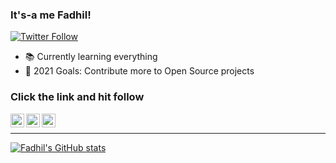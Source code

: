 ### It's-a me Fadhil!

[![Twitter Follow](https://img.shields.io/badge/follow%20me%20on-twitter!-blue?style=for-the-badge&logo=twitter)](https://twitter.com/FadhilRasyidin)

- 📚 Currently learning everything
- 🥅 2021 Goals: Contribute more to Open Source projects

### Click the link and hit follow

[<img align="left" alt="codeSTACKr | Twitter" width="22px" src="https://cdn.jsdelivr.net/npm/simple-icons@v3/icons/twitter.svg" />][twitter]
[<img align="left" alt="codeSTACKr | LinkedIn" width="22px" src="https://cdn.jsdelivr.net/npm/simple-icons@v3/icons/linkedin.svg" />][linkedin]
[<img align="left" alt="codeSTACKr | Instagram" width="22px" src="https://cdn.jsdelivr.net/npm/simple-icons@v3/icons/instagram.svg" />][instagram]

<br />

---

[![Fadhil's GitHub stats](https://github-readme-stats.vercel.app/api?username=FadhilRasyidin)](https://github.com/anuraghazra/github-readme-stats)


[twitter]: https://twitter.com/FadhilRasyidin
[instagram]: https://www.instagram.com/fadhilrasyidin
[linkedin]: https://www.linkedin.com/in/fadhilrp
